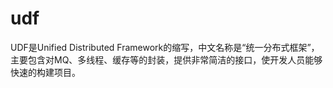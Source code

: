 # udf
UDF是Unified Distributed Framework的缩写，中文名称是“统一分布式框架”，主要包含对MQ、多线程、缓存等的封装，提供非常简洁的接口，使开发人员能够快速的构建项目。

